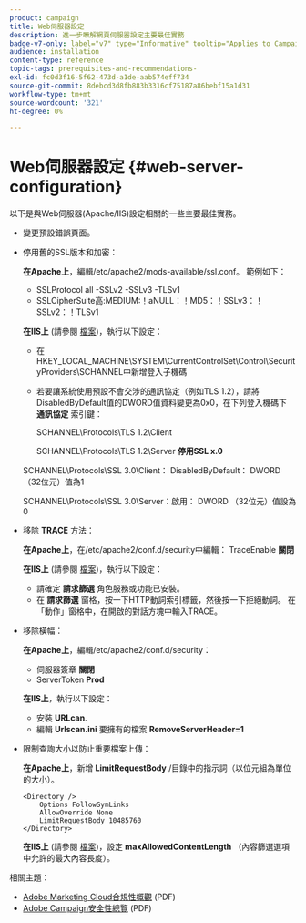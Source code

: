 ```yaml
---
product: campaign
title: Web伺服器設定
description: 進一步瞭解網頁伺服器設定主要最佳實務
badge-v7-only: label="v7" type="Informative" tooltip="Applies to Campaign Classic v7 only"
audience: installation
content-type: reference
topic-tags: prerequisites-and-recommendations-
exl-id: fc0d3f16-5f62-473d-a1de-aab574eff734
source-git-commit: 8debcd3d8fb883b3316cf75187a86bebf15a1d31
workflow-type: tm+mt
source-wordcount: '321'
ht-degree: 0%

---
```


# Web伺服器設定 {#web-server-configuration}



以下是與Web伺服器(Apache/IIS)設定相關的一些主要最佳實務。

* 變更預設錯誤頁面。

* 停用舊的SSL版本和加密：

   **在Apache上**，編輯/etc/apache2/mods-available/ssl.conf。 範例如下：

   * SSLProtocol all -SSLv2 -SSLv3 -TLSv1
   * SSLCipherSuite高:MEDIUM:！aNULL：！MD5：！SSLv3：！SSLv2：！TLSv1

   **在IIS上** (請參閱 [檔案](https://support.microsoft.com/en-us/kb/245030))，執行以下設定：

   * 在HKEY_LOCAL_MACHINE\SYSTEM\CurrentControlSet\Control\SecurityProviders\SCHANNEL中新增登入子機碼
   * 若要讓系統使用預設不會交涉的通訊協定（例如TLS 1.2），請將DisabledByDefault值的DWORD值資料變更為0x0，在下列登入機碼下 **通訊協定** 索引鍵：

      SCHANNEL\Protocols\TLS 1.2\Client

      SCHANNEL\Protocols\TLS 1.2\Server
   **停用SSL x.0**

   SCHANNEL\Protocols\SSL 3.0\Client： DisabledByDefault： DWORD （32位元）值為1

   SCHANNEL\Protocols\SSL 3.0\Server：啟用： DWORD （32位元）值設為0

* 移除 **TRACE** 方法：

   **在Apache上**，在/etc/apache2/conf.d/security中編輯： TraceEnable **關閉**

   **在IIS上** (請參閱 [檔案](https://www.iis.net/configreference/system.webserver/security/requestfiltering/verbs))，執行以下設定：

   * 請確定 **請求篩選** 角色服務或功能已安裝。
   * 在 **請求篩選** 窗格，按一下HTTP動詞索引標籤，然後按一下拒絕動詞。 在「動作」窗格中，在開啟的對話方塊中輸入TRACE。

* 移除橫幅：

   **在Apache上**，編輯/etc/apache2/conf.d/security：

   * 伺服器簽章 **關閉**
   * ServerToken **Prod**

   **在IIS上**，執行以下設定：

   * 安裝 **URLcan**.
   * 編輯 **Urlscan.ini** 要擁有的檔案 **RemoveServerHeader=1**


* 限制查詢大小以防止重要檔案上傳：

   **在Apache上**，新增 **LimitRequestBody** /目錄中的指示詞（以位元組為單位的大小）。

   ```
   <Directory />
       Options FollowSymLinks
       AllowOverride None
       LimitRequestBody 10485760
   </Directory>
   ```

   **在IIS上** (請參閱 [檔案](https://www.iis.net/configreference/system.webserver/security/requestfiltering/requestlimits))，設定 **maxAllowedContentLength** （內容篩選選項中允許的最大內容長度）。

相關主題：

* [Adobe Marketing Cloud合規性概觀](https://experienceleague.adobe.com/docs/core-services/assets/Adobe-Marketing-Cloud-Privacy-and-Security-Overview.pdf) (PDF)
* [Adobe Campaign安全性總覽](https://www.adobe.com/content/dam/cc/en/security/pdfs/ADB-CampaignSecurity-WP.pdf) (PDF)
